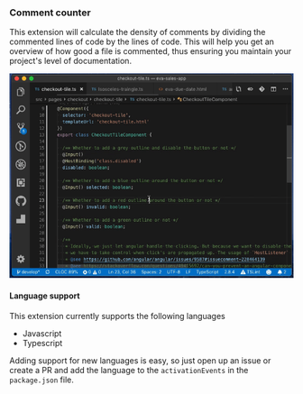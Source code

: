 ### Comment counter

This extension will calculate the density of comments by dividing the commented lines of code by the lines of code. This will help you
get an overview of how good a file is commented, thus ensuring you maintain your project's level of documentation.

![demo](https://raw.githubusercontent.com/realappie/vscode-doc-extension/master/assets/demo.gif)

#### Language support

This extension currently supports the following languages

- Javascript
- Typescript

Adding support for new languages is easy, so just open up an issue or create a PR and add the language to the `activationEvents` in the `package.json` file.